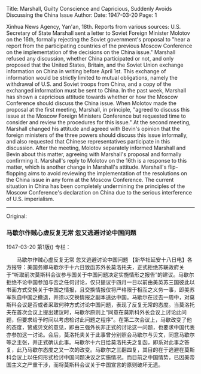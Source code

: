 Title: Marshall, Guilty Conscience and Capricious, Suddenly Avoids Discussing the China Issue
Author:
Date: 1947-03-20
Page: 1

Xinhua News Agency, Yan'an, 18th. Reports from various sources: U.S. Secretary of State Marshall sent a letter to Soviet Foreign Minister Molotov on the 16th, formally rejecting the Soviet government's proposal to "hear a report from the participating countries of the previous Moscow Conference on the implementation of the decisions on the China issue." Marshall refused any discussion, whether China participated or not, and only proposed that the United States, Britain, and the Soviet Union exchange information on China in writing before April 1st. This exchange of information would be strictly limited to mutual obligations, namely the withdrawal of U.S. and Soviet troops from China, and a copy of the exchanged information must be sent to China. In the past week, Marshall has shown a capricious attitude towards whether or how the Moscow Conference should discuss the China issue. When Molotov made the proposal at the first meeting, Marshall, in principle, "agreed to discuss this issue at the Moscow Foreign Ministers Conference but requested time to consider and review the procedures for this issue." At the second meeting, Marshall changed his attitude and agreed with Bevin's opinion that the foreign ministers of the three powers should discuss this issue informally, and also requested that Chinese representatives participate in this discussion. After the meeting, Molotov separately informed Marshall and Bevin about this matter, agreeing with Marshall's proposal and formally confirming it. Marshall's reply to Molotov on the 16th is a response to this matter, which is another change in Marshall's attitude. Marshall's flip-flopping aims to avoid reviewing the implementation of the resolutions on the China issue in any form at the Moscow Conference. The current situation in China has been completely undermining the principles of the Moscow Conference's declaration on China due to the serious interference of U.S. imperialism.



<hr /> 

Original: 


### 马歇尔作贼心虚反复无常  忽又逃避讨论中国问题

1947-03-20
第1版()
专栏：

　　马歇尔作贼心虚反复无常
    忽又逃避讨论中国问题
    【新华社延安十八日电】各方报导：美国务卿马歇尔于十六日致函苏外长莫洛托夫，正式拒绝苏联政府关于“听取前次莫斯科会议参与国关于中国问题决定实施情形之报告”的建议。马歇尔拒绝不论中国参加与否之任何讨论，仅只提议于四月一日以前由美英苏三国彼此以书面方式交换关于中国之情报，且交换情报仅将严格限于相互之义务一事，即美苏军队自中国之撤退，并须以交换情报之副本送达中国。马歇尔在过去一周中，对莫斯科会议是否或者采取何种方式讨论中国问题，表现了反复无常的态度。当莫洛托夫在首次会议上提出建议时，马歇尔原则上“同意在莫斯科外长会议上讨论此问题，但要求给予时间以考虑检讨此问题之程序”。在第二次会议上，马歇改变了他的态度，赞成贝文的意见，即由三强外长非正式的讨论这一问题，也要求中国代表亦参加这一讨论。会后，莫洛托夫关于此事曾分别照会马歇尔与贝文，同意马歇尔等之主张，并正式确认此事。马歇尔十六日给莫洛托夫之复函，即系对此事之答复，此乃马歇尔态度之又一次的改变。马歇尔之三翻四复，其目的在于逃避在莫斯科会议上以任何形式检讨中国问题决议之实施情况。而目前之中国情势，已因美帝国主义之严重干涉，而将莫斯科会议关于中国宣言的原则破坏无遗。
